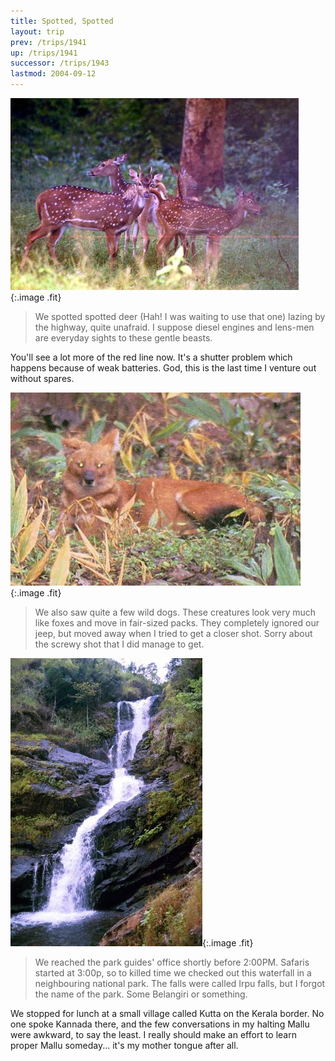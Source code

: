 ```yaml
---
title: Spotted, Spotted
layout: trip
prev: /trips/1941
up: /trips/1941
successor: /trips/1943
lastmod: 2004-09-12
---
```


![Spotted Deer](/images/trips/nagarhole/07.jpg 'Spotted Deer'){:.image .fit}


> We spotted spotted deer (Hah! I was waiting to use that one) lazing by the highway, quite unafraid. I suppose diesel engines and lens-men are everyday sights to these gentle beasts.

You'll see a lot more of the red line now. It's a shutter problem which happens because of weak batteries. God, this is the last time I venture out without spares.

<!--break-->
![Wild Dog](/images/trips/nagarhole/09.jpg 'Wild Dog'){:.image .fit}


> We also saw quite a few wild dogs. These creatures look very much like foxes and move in fair-sized packs. They completely ignored our jeep, but moved away when I tried to get a closer shot. Sorry about the screwy shot that I did manage to get.

![Irpu Falls](/images/trips/nagarhole/10.jpg 'Irpu Falls'){:.image .fit}


> We reached the park guides' office shortly before 2:00PM.  Safaris started at 3:00p, so to killed time we checked out this waterfall in a neighbouring national park. The falls were called Irpu falls, but I forgot the name of the park. Some Belangiri or something.

We stopped for lunch at a small village called Kutta on the Kerala border. No one spoke Kannada there, and the few conversations in my halting Mallu were awkward, to say the least. I really should make an effort to learn proper Mallu someday... it's my mother tongue after all.



